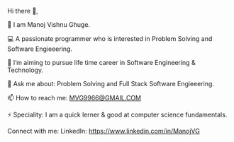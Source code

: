 Hi there 👋,

👨 I am Manoj Vishnu Ghuge.

💻 A passionate programmer who is interested in Problem Solving and Software Engieeering.

🌱 I’m aiming to pursue life time career in Software Engineering & Technology.

💬 Ask me about: Problem Solving and Full Stack Software Engieeering.

📫 How to reach me: MVG9966@GMAIL.COM

⚡ Speciality: I am a quick lerner & good at computer science fundamentals.

Connect with me:
LinkedIn: https://www.linkedin.com/in/ManojVG
